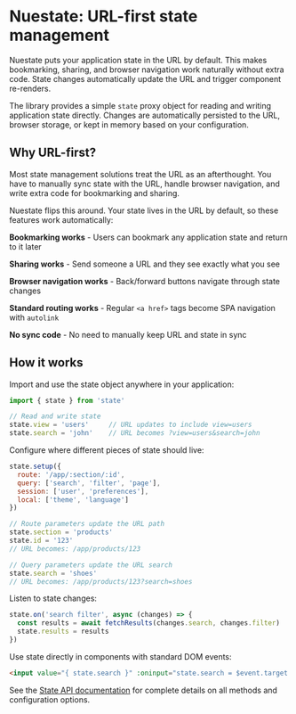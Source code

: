 
# Nuestate: URL-first state management
Nuestate puts your application state in the URL by default. This makes bookmarking, sharing, and browser navigation work naturally without extra code. State changes automatically update the URL and trigger component re-renders.

The library provides a simple `state` proxy object for reading and writing application state directly. Changes are automatically persisted to the URL, browser storage, or kept in memory based on your configuration.


## Why URL-first?
Most state management solutions treat the URL as an afterthought. You have to manually sync state with the URL, handle browser navigation, and write extra code for bookmarking and sharing.

Nuestate flips this around. Your state lives in the URL by default, so these features work automatically:

**Bookmarking works** - Users can bookmark any application state and return to it later

**Sharing works** - Send someone a URL and they see exactly what you see

**Browser navigation works** - Back/forward buttons navigate through state changes

**Standard routing works** - Regular `<a href>` tags become SPA navigation with `autolink`

**No sync code** - No need to manually keep URL and state in sync

## How it works

Import and use the state object anywhere in your application:

```javascript
import { state } from 'state'

// Read and write state
state.view = 'users'     // URL updates to include view=users
state.search = 'john'    // URL becomes ?view=users&search=john
```

Configure where different pieces of state should live:

```javascript
state.setup({
  route: '/app/:section/:id',
  query: ['search', 'filter', 'page'],
  session: ['user', 'preferences'],
  local: ['theme', 'language']
})

// Route parameters update the URL path
state.section = 'products'
state.id = '123'
// URL becomes: /app/products/123

// Query parameters update the URL search
state.search = 'shoes'
// URL becomes: /app/products/123?search=shoes
```

Listen to state changes:

```javascript
state.on('search filter', async (changes) => {
  const results = await fetchResults(changes.search, changes.filter)
  state.results = results
})
```

Use state directly in components with standard DOM events:

```html
<input value="{ state.search }" :oninput="state.search = $event.target.value">
```

See the [State API documentation](https://nuejs.org/docs/state-api) for complete details on all methods and configuration options.


